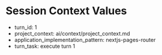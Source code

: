 # Session Context Values

- turn_id: 1
- project_context: ai/context/project_context.md
- application_implementation_pattern: nextjs-pages-router
- turn_task: execute turn 1
